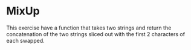 # MixUp

This exercise have a function that takes two  strings and return the concatenation of the two strings sliced out with the first 2 characters of each swapped.
